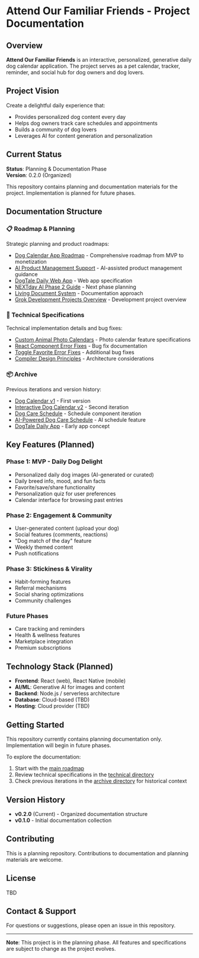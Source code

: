 # Attend Our Familiar Friends - Project Documentation

## Overview
**Attend Our Familiar Friends** is an interactive, personalized, generative daily dog calendar application. The project serves as a pet calendar, tracker, reminder, and social hub for dog owners and dog lovers.

## Project Vision
Create a delightful daily experience that:
- Provides personalized dog content every day
- Helps dog owners track care schedules and appointments
- Builds a community of dog lovers
- Leverages AI for content generation and personalization

## Current Status
**Status**: Planning & Documentation Phase  
**Version**: 0.2.0 (Organized)

This repository contains planning and documentation materials for the project. Implementation is planned for future phases.

## Documentation Structure

### 📋 Roadmap & Planning
Strategic planning and product roadmaps:
- [Dog Calendar App Roadmap](roadmap/ChatPRD-AI-for-Product-Managers-Dog-Calendar-App-Roadmap.md) - Comprehensive roadmap from MVP to monetization
- [AI Product Management Support](roadmap/ChatPRD-AI-for-Product-Managers-AI-Product-Management-Support.md) - AI-assisted product management guidance
- [DogTale Daily Web App](roadmap/DogTale-Daily-Web-App.md) - Web app specification
- [NEXTday AI Phase 2 Guide](roadmap/NEXTday-AI-phase-2-guide.md) - Next phase planning
- [Living Document System](roadmap/The-Living-Document-System.md) - Documentation approach
- [Grok Development Projects Overview](roadmap/Grok-Development-Projects-Overview.md) - Development project overview

### 🔧 Technical Specifications
Technical implementation details and bug fixes:
- [Custom Animal Photo Calendars](technical/Custom-Animal-Photo-Calendars.md) - Photo calendar feature specifications
- [React Component Error Fixes](technical/Fixing-ReferenceError-and-Invalid-React-Child-Errors-in-DogTearOffCalendar-Component.md) - Bug fix documentation
- [Toggle Favorite Error Fixes](technical/Dog-Calendar-Fixing-toggleFavorite-and-Invalid-React-Child-Errors.md) - Additional bug fixes
- [Compiler Design Principles](technical/Compiler-Design-Principles-and-Components.md) - Architecture considerations

### 📦 Archive
Previous iterations and version history:
- [Dog Calendar v1](archive/dogcalv1.md) - First version
- [Interactive Dog Calendar v2](archive/Interactive-Dog-Calendar-v2.md) - Second iteration
- [Dog Care Schedule](archive/dogcal-schedule.md) - Schedule component iteration
- [AI-Powered Dog Care Schedule](archive/AI-Powered-Dog-Care-Schedule.md) - AI schedule feature
- [DogTale Daily App](archive/DogTale-Daily-Personalized-Dog-Calendar-App.md) - Early app concept

## Key Features (Planned)

### Phase 1: MVP - Daily Dog Delight
- Personalized daily dog images (AI-generated or curated)
- Daily breed info, mood, and fun facts
- Favorite/save/share functionality
- Personalization quiz for user preferences
- Calendar interface for browsing past entries

### Phase 2: Engagement & Community
- User-generated content (upload your dog)
- Social features (comments, reactions)
- "Dog match of the day" feature
- Weekly themed content
- Push notifications

### Phase 3: Stickiness & Virality
- Habit-forming features
- Referral mechanisms
- Social sharing optimizations
- Community challenges

### Future Phases
- Care tracking and reminders
- Health & wellness features
- Marketplace integration
- Premium subscriptions

## Technology Stack (Planned)
- **Frontend**: React (web), React Native (mobile)
- **AI/ML**: Generative AI for images and content
- **Backend**: Node.js / serverless architecture
- **Database**: Cloud-based (TBD)
- **Hosting**: Cloud provider (TBD)

## Getting Started
This repository currently contains planning documentation only. Implementation will begin in future phases.

To explore the documentation:
1. Start with the [main roadmap](roadmap/ChatPRD-AI-for-Product-Managers-Dog-Calendar-App-Roadmap.md)
2. Review technical specifications in the [technical directory](technical/)
3. Check previous iterations in the [archive directory](archive/) for historical context

## Version History
- **v0.2.0** (Current) - Organized documentation structure
- **v0.1.0** - Initial documentation collection

## Contributing
This is a planning repository. Contributions to documentation and planning materials are welcome.

## License
TBD

## Contact & Support
For questions or suggestions, please open an issue in this repository.

---

**Note**: This project is in the planning phase. All features and specifications are subject to change as the project evolves.
